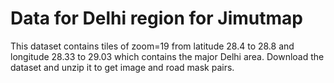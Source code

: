 # Data for Delhi region for Jimutmap

This dataset contains tiles of zoom=19 from latitude 28.4 to 28.8 and longitude 28.33 to 29.03 which contains the major Delhi area. Download the dataset and unzip it to get image and road mask pairs.
